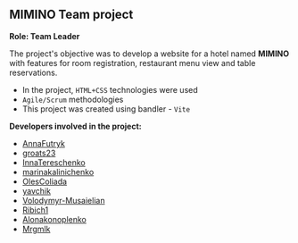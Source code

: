 ## MIMINO Team project

**Role: Team Leader**

The project's objective was to develop a website for a hotel named **MIMINO**
with features for room registration, restaurant menu view and table
reservations.

- In the project, `HTML+CSS` technologies were used
- `Agile/Scrum` methodologies
- This project was created using bandler - `Vite`

**Developers involved in the project:**

- [AnnaFutryk](https://github.com/AnnaFutryk)
- [groats23](https://github.com/groats23)
- [InnaTereschenko](https://github.com/InnaTereschenko)
- [marinakalinichenko](https://github.com/marinakalinichenko)
- [OlesColiada](https://github.com/OlesColiada)
- [yavchik](https://github.com/yavchik)
- [Volodymyr-Musaielian](https://github.com/Volodymyr-Musaielian)
- [Ribich1](https://github.com/Ribich1)
- [Alonakonoplenko](https://github.com/Alonakonoplenko)
- [Mrgmlk](https://github.com/Mrgmlk)
